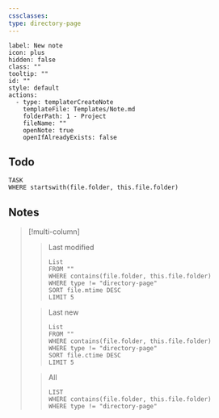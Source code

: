 ```yaml
---
cssclasses:
type: directory-page
---
```





```meta-bind-button
label: New note
icon: plus
hidden: false
class: ""
tooltip: ""
id: ""
style: default
actions:
  - type: templaterCreateNote
    templateFile: Templates/Note.md
    folderPath: 1 - Project
    fileName: ""
    openNote: true
    openIfAlreadyExists: false

```
## Todo

```dataview
TASK
WHERE startswith(file.folder, this.file.folder)
```

## Notes

> [!multi-column]
> 
>> Last modified
>>```dataview
>>List
>>FROM ""
>>WHERE contains(file.folder, this.file.folder)
>>WHERE type != "directory-page"
>>SORT file.mtime DESC
>>LIMIT 5
>>```
>
>> Last new
>>```dataview
>>List
>>FROM ""
>>WHERE contains(file.folder, this.file.folder)
>>WHERE type != "directory-page"
>>SORT file.ctime DESC
>>LIMIT 5
>>```
>
>> All
>>```dataview
>>LIST
>>WHERE contains(file.folder, this.file.folder)
>>WHERE type != "directory-page"
>>```
